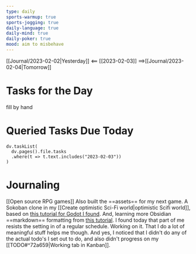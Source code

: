 ```yaml
---
type: daily
sports-warmup: true
sports-jogging: true
daily-language: true
daily-mind: true
daily-poker: true
mood: aim to misbehave
---
```


[[Journal/2023-02-02|Yesterday]] <== [[2023-02-03]] ==>[[Journal/2023-02-04|Tomorrow]]


# Tasks for the Day

fill by hand


# Queried Tasks Due Today

```dataviewjs
dv.taskList(
  dv.pages().file.tasks
  .where(t => t.text.includes("2023-02-03"))
)
```



# Journaling

[[Open source RPG games]]
Also built the ==assets== for my next game. A Sokoban clone in my [[Create optimistic Sci-Fi world|optimistic Scifi world]], based on [this tutorial for Godot I found](https://www.youtube.com/watch?v=HmnwNadwHWI).
And, learning more Obsidian ==markdown== formatting from  [this tutorial](https://www.youtube.com/watch?v=d8fXEhWy_rY).
I found today that part of me resists the setting in of a regular schedule. Working on it. That I do a lot of meaningful stuff helps me though. 
And yes, I noticed that I didn't do any of the actual todo's I set out to do, and also didn't progress on my [[TODO#^72a659|Working tab in Kanban]].